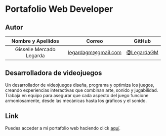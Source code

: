 # Portafolio Web Developer

## Autor

| **Nombre y Apellidos**     |         **Correo**         |               **GitHub**                   |
| :------------------------: | :------------------------: | :----------------------------------------: |
|  Gisselle Mercado Legarda  |     legardagm@gmail.com    | [@LegardaGM](https://github.com/LegardaGM) |

## Desarrolladora de videojuegos

Un desarrollador de videojuegos diseña, programa y optimiza los juegos, creando experiencias interactivas que combinan arte, sonido y jugabilidad. Trabaja en equipo para asegurar que cada aspecto del juego funcione armoniosamente, desde las mecánicas hasta los gráficos y el sonido.

## Link

Puedes acceder a mi portafolio web haciendo click [aquí](https://legardagm.github.io/portafolio-web-GameDeveloper/).


